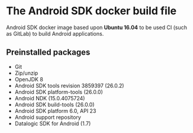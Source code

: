 # The Android SDK docker build file

Android SDK docker image based upon **Ubuntu 16.04** to be used CI (such as GitLab) to build Android applications.

## Preinstalled packages
- Git
- Zip/unzip
- OpenJDK 8
- Android SDK tools revision 3859397 (26.0.2)
- Android SDK platform-tools (26.0.0)
- Android NDK (15.0.4075724)
- Android SDK build-tools (26.0.0)
- Android SDK platform 6.0, API 23
- Android support repository
- Datalogic SDK for Android (1.7)